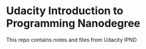 # Udacity Introduction to Programming Nanodegree
This repo contains notes and files from Udacity IPND
